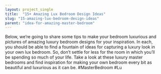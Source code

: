 ```yaml
---
layout: project_single
title:  "15+ Amazing Lux Bedroom Design Ideas"
slug: "15-amazing-lux-bedroom-design-ideas"
parent: "idea-for-amazing-master-bedroom"
---
```

Below, we’re going to share some tips to make your bedroom luxurious and pictures of amazing luxury bedroom designs for your inspiration. In each, you should be able to find a fountain of ideas for capturing a luxury look in your own lux bedroom. So, don’t settle for less for the room in which you’ll be spending so much of your life. Take a look at these luxury master bedrooms and find inspiration for making your own bedroom every bit as beautiful and luxurious as it can be. #MasterBedroom #Lu
